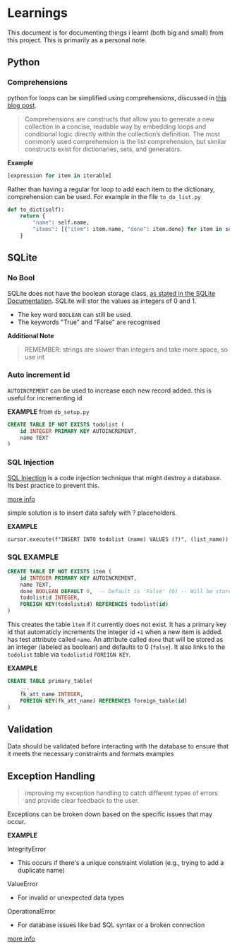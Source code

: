 # Learnings
This document is for documenting things i learnt (both big and small) from this project. This is primarily as a personal note.  

## Python
### Comprehensions
python for loops can be simplified using comprehensions, discussed in [this blog post](https://blog.teamtreehouse.com/python-single-line-loops).
> Comprehensions are constructs that allow you to generate a new collection in a concise, readable way by embedding loops and conditional logic directly within the collection’s definition. The most commonly used comprehension is the list comprehension, but similar constructs exist for dictionaries, sets, and generators.

**Example**
```python
[expression for item in iterable]
```
Rather than having a regular for loop to add each item to the dictionary, comprehension can be used. For example in the file `to_do_list.py`
``` python
def to_dict(self):
    return {
        "name": self.name,
        "items": [{"item": item.name, "done": item.done} for item in self.items],
    }
```

## SQLite 
### No Bool
SQLite does not have the boolean storage class, [as stated in the SQLite Documentation](https://www.sqlite.org/datatype3.html). SQLite will stor the values as integers of 0 and 1.
* The key word `BOOLEAN` can still be used.
* The keywords "True" and "False" are recognised

**Additional Note**
> REMEMBER: strings are slower than integers and take more space, so use int

### Auto increment id
`AUTOINCREMENT` can be used to increase each new record added. this is useful for incrementing id

**EXAMPLE** from `db_setup.py`
``` sql
CREATE TABLE IF NOT EXISTS todolist (
    id INTEGER PRIMARY KEY AUTOINCREMENT,
    name TEXT
)
```
### SQL Injection
[SQL Injection](https://www.w3schools.com/sql/sql_injection.asp) is a code injection technique that might destroy a database. Its best practice to prevent this.

[more info](https://learn.snyk.io/lesson/sql-injection/)

simple solution is to insert data safely with ? placeholders.

**EXAMPLE**

`cursor.execute(f"INSERT INTO todolist (name) VALUES (?)", (list_name))`

### SQL EXAMPLE

```SQL
CREATE TABLE IF NOT EXISTS item (
    id INTEGER PRIMARY KEY AUTOINCREMENT,
    name TEXT,
    done BOOLEAN DEFAULT 0,  -- Default is 'False' (0) -- Will be stored as INTEGER (0 or 1)
    todolistid INTEGER,
    FOREIGN KEY(todolistid) REFERENCES todolist(id)
)
```
This creates the table `item` if it currently does not exist. It has a primary key id that automaticly increments the integer id `+1` when a new item is added. has test attribute called `name`. An attribute called `done` that will be stored as an integer (labeled as boolean) and defaults to 0 (`false`). It also links to the `todolist` table via `todolistid` `FOREIGN KEY`.

**EXAMPLE**
```sql
CREATE TABLE primary_table(
    ...
    fk_att_name INTEGER,
    FOREIGN KEY(fk_att_name) REFERENCES foreign_table(id)
)
```
## Validation
Data should be validated before interacting with the database to ensure that it meets the necessary constraints and formats
examples

## Exception Handling
> improving my exception handling to catch different types of errors and provide clear feedback to the user. 

Exceptions can be broken down based on the specific issues that may occur.

**EXAMPLE**

IntegrityError

* This occurs if there's a unique constraint violation (e.g., trying to add a duplicate name)

ValueError

* For invalid or unexpected data types

OperationalError

* For database issues like bad SQL syntax or a broken connection

[more info](https://www.w3schools.com/python/python_try_except.asp)
